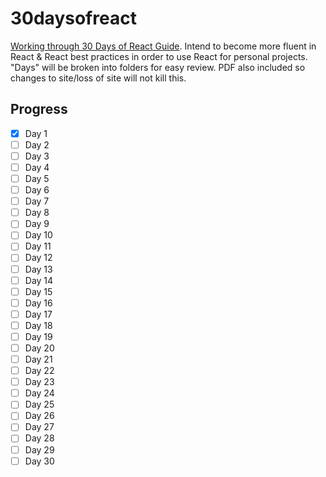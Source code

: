 # 30daysofreact
[Working through 30 Days of React Guide](https://www.fullstackreact.com/30-days-of-react/).
Intend to become more fluent in React & React best practices in order to use React for personal projects. "Days" will be broken into folders for easy review. PDF also included so changes to site/loss of site will not kill this.


## Progress
* [x] Day 1
* [ ] Day 2
* [ ] Day 3
* [ ] Day 4
* [ ] Day 5
* [ ] Day 6
* [ ] Day 7
* [ ] Day 8
* [ ] Day 9
* [ ] Day 10
* [ ] Day 11
* [ ] Day 12
* [ ] Day 13
* [ ] Day 14
* [ ] Day 15
* [ ] Day 16
* [ ] Day 17
* [ ] Day 18
* [ ] Day 19
* [ ] Day 20
* [ ] Day 21
* [ ] Day 22
* [ ] Day 23
* [ ] Day 24
* [ ] Day 25
* [ ] Day 26
* [ ] Day 27
* [ ] Day 28
* [ ] Day 29
* [ ] Day 30
